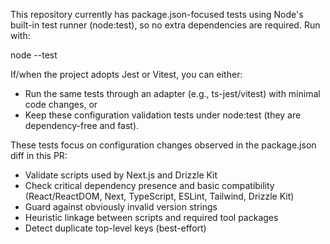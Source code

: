 This repository currently has package.json-focused tests using Node's built-in test runner (node:test),
so no extra dependencies are required. Run with:

  node --test

If/when the project adopts Jest or Vitest, you can either:
- Run the same tests through an adapter (e.g., ts-jest/vitest) with minimal code changes, or
- Keep these configuration validation tests under node:test (they are dependency-free and fast).

These tests focus on configuration changes observed in the package.json diff in this PR:
- Validate scripts used by Next.js and Drizzle Kit
- Check critical dependency presence and basic compatibility (React/ReactDOM, Next, TypeScript, ESLint, Tailwind, Drizzle Kit)
- Guard against obviously invalid version strings
- Heuristic linkage between scripts and required tool packages
- Detect duplicate top-level keys (best-effort)